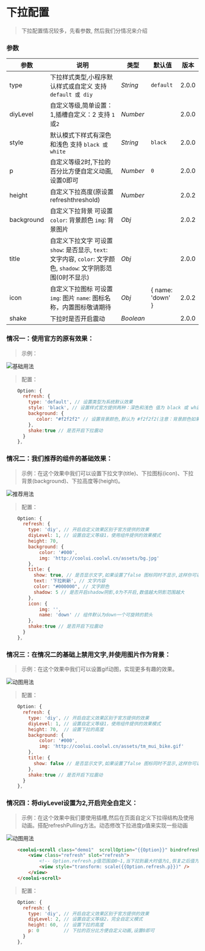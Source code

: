 # 下拉配置
> 下拉配置情况较多，先看参数, 然后我们分情况来介绍
### 参数
| 参数 | 说明 | 类型 | 默认值 | 版本 |
| --- | --- | --- | --- | --- |
| type | 下拉样式类型,小程序默认样式或自定义 支持 `default 或 diy`  | _String_ | `default` | 2.0.0 |    
| diyLevel | 自定义等级,简单设置：1,插槽自定义：2 支持 `1`或`2` | _Number_ |  | 2.0.0 |
| style | 默认模式下样式有深色和浅色 支持 `black 或 white` | _String_ | `black` | 2.0.0 |
| p | 自定义等级2时,下拉的百分比方便自定义动画,设置0即可| _Number_ | `0` | 2.0.0 |
| height | 自定义下拉高度(原设置refreshthreshold) | _Number_ |  | 2.0.2 |    
| background | 自定义下拉背景 可设置`color`: 背景颜色 `img`: 背景图片 | _Obj_ |  | 2.0.2 |     
| title | 自定义下拉文字 可设置 `show`: 是否显示, `text`: 文字内容, `color`: 文字颜色, `shadow`: 文字阴影范围(0时不显示)  | _Obj_ |  | 2.0.0 | 
| icon | 自定义下拉图标 可设置`img`: 图片 `name`: 图标名称，内置图标敬请期待 | _Obj_ | { name: 'down' } | 2.0.2 |    
| shake | 下拉时是否开启震动  | _Boolean_ |  | 2.0.0 | 

### 情况一：使用官方的原有效果：
> 示例：

![基础用法](https://raw.githubusercontent.com/wzs28150/coolui-scroller/web/images/refresh1.jpg)

> 配置：

```js
    Option: {
      refresh: {
        type: 'default', // 设置类型为系统默认效果
        style: 'black', // 设置样式官方提供两种：深色和浅色 值为 black 或 white(注意：该设置只有在type为default时有效)
        background: {
           color: "#f2f2f2" // 设置背景颜色,默认为 #f2f2f2(注意：背景颜色如果是深色系,请设置style为white,否则中间三个点就看不见了)
        },
        shake:true // 是否开启下拉震动
      }
    },
```
### 情况二：我们推荐的组件的基础效果：
> 示例：在这个效果中我们可以设置下拉文字(title)、下拉图标(icon)、下拉背景(background)、下拉高度等(height)。

![推荐用法](https://raw.githubusercontent.com/wzs28150/coolui-scroller/web/images/refresh2.gif)
> 配置：

```js
    Option: {
      refresh: {
        type: 'diy', // 开启自定义效果区别于官方提供的效果
        diyLevel: 1, // 设置自定义等级1，使用组件提供的效果模式
        height: 70,
        background: {
            color: '#000',
            img: 'http://coolui.coolwl.cn/assets/bg.jpg'
        },
        title: {
          show: true, // 是否显示文字,如果设置了false 图标同时不显示,这样你可以完全通过背景来实现下拉效果
          text: '下拉刷新', // 文字内容
          color: "#000000", // 文字颜色
          shadow: 5 // 是否开启shadow阴影,0为不开启,数值越大阴影范围越大
        },
        icon: {
            img: '',
            name: 'down' // 组件默认为down一个可旋转的箭头
        },
        shake:true // 是否开启下拉震动
      }
    },
```
### 情况三：在情况二的基础上禁用文字,并使用图片作为背景：
> 示例：在这个效果中我们可以设置gif动图，实现更多有趣的效果。

![动图用法](https://raw.githubusercontent.com/wzs28150/coolui-scroller/web/images/refresh3.gif)
> 配置：

```js
    Option: {
      refresh: {
        type: 'diy', // 开启自定义效果区别于官方提供的效果
        diyLevel: 1, // 设置自定义等级1，使用组件提供的效果模式
        height: 70,  // 设置下拉的高度
        background: {
            color: '#000',
            img: 'http://coolui.coolwl.cn/assets/tm_mui_bike.gif'
        },
        title: {
          show: false // 是否显示文字,如果设置了false 图标同时不显示,这样你可以完全通过背景来实现下拉效果
        },
        shake:true // 是否开启下拉震动
      }
    },
```
### 情况四：将diyLevel设置为2,开启完全自定义：
> 示例：在这个效果中我们要使用插槽,然后在页面自定义下拉得结构及使用动画。搭配refreshPulling方法。动态修改下拉进度p值来实现一些动画

![动图用法](https://raw.githubusercontent.com/wzs28150/coolui-scroller/web/images/refresh4.gif)
```html
    <coolui-scroll class="demo1"  scrollOption="{{Option}}" bindrefreshPulling="refreshPulling">
        <view class="refresh" slot="refresh">
            <!-- Option.refresh.p值范围由0~1,当下拉到最大时值为1,恢复之后值为0,可搭配css动画来实现一些缩放、移动、旋转等效果-->
            <view style="transform: scale({{Option.refresh.p}})" />
        </view>
    </coolui-scroll>           
```
> 配置：

```js
    Option: {
      refresh: {
        type: 'diy', // 开启自定义效果区别于官方提供的效果
        diyLevel: 2, // 设置自定义等级2，完全自定义模式
        height: 60,  // 设置下拉的高度
        p: 0         // 下拉的百分比方便自定义动画,设置0即可
      }
    },
```